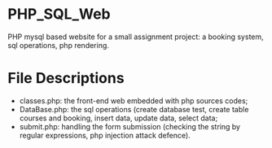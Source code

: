 # PHP_SQL_Web
PHP mysql based website for a small assignment project: a booking system, sql operations, php rendering.

# File Descriptions
* classes.php: the front-end web embedded with php sources codes;
* DataBase.php: the sql operations (create database test, create table courses and booking, insert data, update data, select data;
* submit.php: handling the form submission (checking the string by regular expressions, php injection attack defence).
